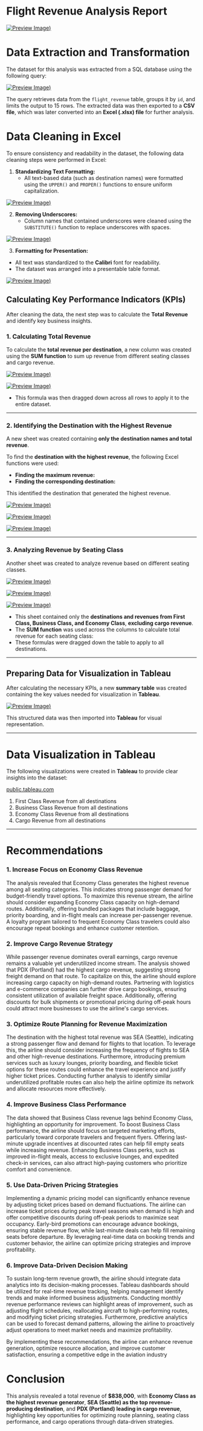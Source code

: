 # Flight Revenue Analysis Report

[![Preview Image](https://github.com/TiffanyNwanne/Flight-Revenue-Analysis/blob/main/images/Flights%20Revenue%20Dashboard%20%202.png))](https://github.com/TiffanyNwanne/Flight-Revenue-Analysis/blob/main/images/Flights%20Revenue%20Dashboard%20%202.png)

# Data Extraction and Transformation

The dataset for this analysis was extracted from a SQL database using the following query:

[![Preview Image](https://github.com/TiffanyNwanne/Flight-Revenue-Analysis/blob/main/images/flight_sql_query.png))](https://github.com/TiffanyNwanne/Flight-Revenue-Analysis/blob/main/images/flight_sql_query.png)

The query retrieves data from the `flight_revenue` table, groups it by `id`, and limits the output to 15 rows. The extracted data was then exported to a **CSV file**, which was later converted into an **Excel (.xlsx) file** for further analysis.

# Data Cleaning in Excel

To ensure consistency and readability in the dataset, the following data cleaning steps were performed in Excel:

1. **Standardizing Text Formatting:**
    - All text-based data (such as destination names) were formatted using the `UPPER()` and `PROPER()` functions to ensure uniform capitalization.

[![Preview Image](https://github.com/TiffanyNwanne/Flight-Revenue-Analysis/blob/main/images/data_cleaning_1.png))](https://github.com/TiffanyNwanne/Flight-Revenue-Analysis/blob/main/images/data_cleaning_1.png)

2. **Removing Underscores:**
    - Column names that contained underscores were cleaned using the `SUBSTITUTE()` function to replace underscores with spaces.

[![Preview Image](https://github.com/TiffanyNwanne/Flight-Revenue-Analysis/blob/main/images/data_cleaning_2.png))](https://github.com/TiffanyNwanne/Flight-Revenue-Analysis/blob/main/images/data_cleaning_2.png)

3. **Formatting for Presentation:**

- All text was standardized to the **Calibri** font for readability.
- The dataset was arranged into a presentable table format.

[![Preview Image](https://github.com/TiffanyNwanne/Flight-Revenue-Analysis/blob/main/images/data_cleaning_2.png))](https://github.com/TiffanyNwanne/Flight-Revenue-Analysis/blob/main/images/data_cleaning_2.png)

## **Calculating Key Performance Indicators (KPIs)**

After cleaning the data, the next step was to calculate the **Total Revenue** and identify key business insights.

### **1. Calculating Total Revenue**

To calculate the **total revenue per destination**, a new column was created using the **SUM function** to sum up revenue from different seating classes and cargo revenue.

[![Preview Image](https://github.com/TiffanyNwanne/Flight-Revenue-Analysis/blob/main/images/total_revenue.png))](https://github.com/TiffanyNwanne/Flight-Revenue-Analysis/blob/main/images/total_revenue.png)

[![Preview Image](https://github.com/TiffanyNwanne/Flight-Revenue-Analysis/blob/main/images/total_revenue_2.png))](https://github.com/TiffanyNwanne/Flight-Revenue-Analysis/blob/main/images/total_revenue_2.png)

- This formula was then dragged down across all rows to apply it to the entire dataset.

---

### **2. Identifying the Destination with the Highest Revenue**

A new sheet was created containing **only the destination names and total revenue**.

To find the **destination with the highest revenue**, the following Excel functions were used:

- **Finding the maximum revenue:**
- **Finding the corresponding destination:**

This identified the destination that generated the highest revenue.

[![Preview Image](https://github.com/TiffanyNwanne/Flight-Revenue-Analysis/blob/main/images/high_rvenue_des_1.png))](https://github.com/TiffanyNwanne/Flight-Revenue-Analysis/blob/main/images/high_rvenue_des_1.png)

[![Preview Image](https://github.com/TiffanyNwanne/Flight-Revenue-Analysis/blob/main/images/high_rvenue_des_2.png))](https://github.com/TiffanyNwanne/Flight-Revenue-Analysis/blob/main/images/high_rvenue_des_2.png)

[![Preview Image](https://github.com/TiffanyNwanne/Flight-Revenue-Analysis/blob/main/images/high_rvenue_des_3.png))](https://github.com/TiffanyNwanne/Flight-Revenue-Analysis/blob/main/images/high_rvenue_des_3.png)

---

### **3. Analyzing Revenue by Seating Class**

Another sheet was created to analyze revenue based on different seating classes.

[![Preview Image](https://github.com/TiffanyNwanne/Flight-Revenue-Analysis/blob/main/images/seating_class_1.png))](https://github.com/TiffanyNwanne/Flight-Revenue-Analysis/blob/main/images/seating_class_1.png)

[![Preview Image](https://github.com/TiffanyNwanne/Flight-Revenue-Analysis/blob/main/images/seating_class_2.png))](https://github.com/TiffanyNwanne/Flight-Revenue-Analysis/blob/main/images/seating_class_2.png)

[![Preview Image](https://github.com/TiffanyNwanne/Flight-Revenue-Analysis/blob/main/images/seating_class_3.png))](https://github.com/TiffanyNwanne/Flight-Revenue-Analysis/blob/main/images/seating_class_3.png)

- This sheet contained only the **destinations and revenues from First Class, Business Class, and Economy Class**, **excluding cargo revenue**.
- The **SUM function** was used across the columns to calculate total revenue for each seating class:
- These formulas were dragged down the table to apply to all destinations.

---

## **Preparing Data for Visualization in Tableau**

After calculating the necessary KPIs, a new **summary table** was created containing the key values needed for visualization in **Tableau**.

[![Preview Image](https://github.com/TiffanyNwanne/Flight-Revenue-Analysis/blob/main/images/new_summary_table.png))](https://github.com/TiffanyNwanne/Flight-Revenue-Analysis/blob/main/images/new_summary_table.png)

This structured data was then imported into **Tableau** for visual representation.

---

# **Data Visualization in Tableau**

The following visualizations were created in **Tableau** to provide clear insights into the dataset:

[public.tableau.com](https://public.tableau.com/app/profile/tiffany.nwanne/viz/FlightsRevenueAnalysis/Dashboard1)

1. First Class Revenue from all destinations
2. Business Class Revenue from all destinations
3. Economy Class Revenue from all destinations
4. Cargo Revenue from all destinations

---

# Recommendations

### **1. Increase Focus on Economy Class Revenue**

The analysis revealed that Economy Class generates the highest revenue among all seating categories. This indicates strong passenger demand for budget-friendly travel options. To maximize this revenue stream, the airline should consider expanding Economy Class capacity on high-demand routes. Additionally, offering bundled packages that include baggage, priority boarding, and in-flight meals can increase per-passenger revenue. A loyalty program tailored to frequent Economy Class travelers could also encourage repeat bookings and enhance customer retention.

### **2. Improve Cargo Revenue Strategy**

While passenger revenue dominates overall earnings, cargo revenue remains a valuable yet underutilized income stream. The analysis showed that PDX (Portland) had the highest cargo revenue, suggesting strong freight demand on that route. To capitalize on this, the airline should explore increasing cargo capacity on high-demand routes. Partnering with logistics and e-commerce companies can further drive cargo bookings, ensuring consistent utilization of available freight space. Additionally, offering discounts for bulk shipments or promotional pricing during off-peak hours could attract more businesses to use the airline's cargo services.

### **3. Optimize Route Planning for Revenue Maximization**

The destination with the highest total revenue was SEA (Seattle), indicating a strong passenger flow and demand for flights to that location. To leverage this, the airline should consider increasing the frequency of flights to SEA and other high-revenue destinations. Furthermore, introducing premium services such as luxury lounges, priority boarding, and flexible ticket options for these routes could enhance the travel experience and justify higher ticket prices. Conducting further analysis to identify similar underutilized profitable routes can also help the airline optimize its network and allocate resources more effectively.

### **4. Improve Business Class Performance**

The data showed that Business Class revenue lags behind Economy Class, highlighting an opportunity for improvement. To boost Business Class performance, the airline should focus on targeted marketing efforts, particularly toward corporate travelers and frequent flyers. Offering last-minute upgrade incentives at discounted rates can help fill empty seats while increasing revenue. Enhancing Business Class perks, such as improved in-flight meals, access to exclusive lounges, and expedited check-in services, can also attract high-paying customers who prioritize comfort and convenience.

### **5. Use Data-Driven Pricing Strategies**

Implementing a dynamic pricing model can significantly enhance revenue by adjusting ticket prices based on demand fluctuations. The airline can increase ticket prices during peak travel seasons when demand is high and offer competitive discounts during off-peak periods to maximize seat occupancy. Early-bird promotions can encourage advance bookings, ensuring stable revenue flow, while last-minute deals can help fill remaining seats before departure. By leveraging real-time data on booking trends and customer behavior, the airline can optimize pricing strategies and improve profitability.

### **6. Improve Data-Driven Decision Making**

To sustain long-term revenue growth, the airline should integrate data analytics into its decision-making processes. Tableau dashboards should be utilized for real-time revenue tracking, helping management identify trends and make informed business adjustments. Conducting monthly revenue performance reviews can highlight areas of improvement, such as adjusting flight schedules, reallocating aircraft to high-performing routes, and modifying ticket pricing strategies. Furthermore, predictive analytics can be used to forecast demand patterns, allowing the airline to proactively adjust operations to meet market needs and maximize profitability.

By implementing these recommendations, the airline can enhance revenue generation, optimize resource allocation, and improve customer satisfaction, ensuring a competitive edge in the aviation industry

# Conclusion

This analysis revealed a total revenue of **$838,000**, with **Economy Class as the highest revenue generator**, **SEA (Seattle) as the top revenue-producing destination**, and **PDX (Portland) leading in cargo revenue**, highlighting key opportunities for optimizing route planning, seating class performance, and cargo operations through data-driven strategies.
